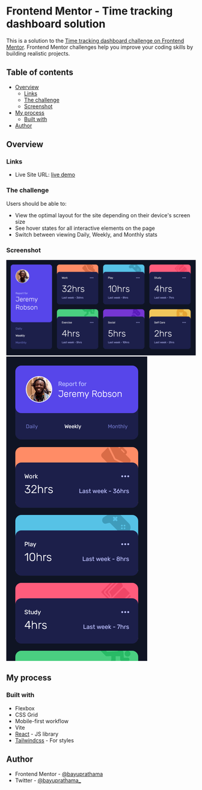 # Frontend Mentor - Time tracking dashboard solution

This is a solution to the [Time tracking dashboard challenge on Frontend Mentor](https://www.frontendmentor.io/challenges/time-tracking-dashboard-UIQ7167Jw). Frontend Mentor challenges help you improve your coding skills by building realistic projects.

## Table of contents

- [Overview](#overview)
  - [Links](#links)
  - [The challenge](#the-challenge)
  - [Screenshot](#screenshot)
- [My process](#my-process)
  - [Built with](#built-with)
- [Author](#author)

## Overview

### Links

- Live Site URL: [live demo](https://bayuprathama.github.io/time-tracking-dashboard/)

### The challenge

Users should be able to:

- View the optimal layout for the site depending on their device's screen size
- See hover states for all interactive elements on the page
- Switch between viewing Daily, Weekly, and Monthly stats

### Screenshot

![desktop-screenshot](./screenshot-desktop.png)
![mobile-screenshot](./screenshot-mobile.png)



## My process

### Built with

- Flexbox
- CSS Grid
- Mobile-first workflow
- Vite
- [React](https://reactjs.org/) - JS library
- [Tailwindcss](https://tailwindcss.com) - For styles

## Author

- Frontend Mentor - [@bayuprathama](https://www.frontendmentor.io/profile/bayuprathama)
- Twitter - [@bayuprathama\_](https://twitter.com/bayuprathama_)
